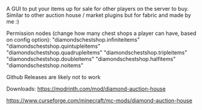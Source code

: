 A GUI to put your items up for sale for other players on the server to buy. Similar to other auction house / market plugins but for fabric and made by me :)

Permission nodes (change how many chest shops a player can have, based on config option):
"diamondschestshop.infiniteitems"
"diamondschestshop.quintupleitems"
"diamondschestshop.quadrupleitems"
"diamondschestshop.tripleitems"
"diamondschestshop.doubleitems"
"diamondschestshop.halfitems"
"diamondschestshop.noitems"

Github Releases are likely not to work

Downloads:
https://modrinth.com/mod/diamond-auction-house

https://www.curseforge.com/minecraft/mc-mods/diamond-auction-house